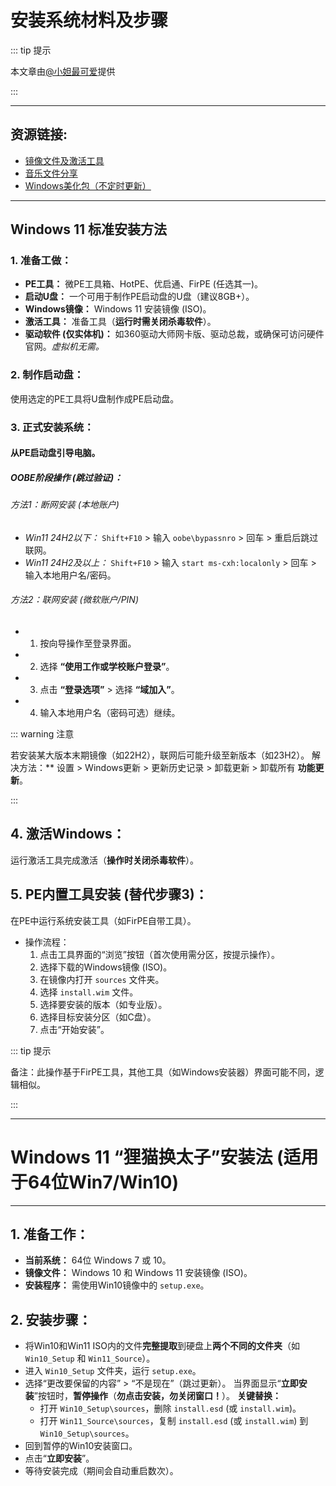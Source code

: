 # 安装系统材料及步骤

::: tip 提示

本文章由[@小妲最可爱](https://space.bilibili.com/1978638720)提供

:::

---

## 资源链接:

*   [镜像文件及激活工具](https://www.123684.com/s/Gz5WTd-QEN23)
*   [音乐文件分享](https://www.123684.com/s/Gz5WTd-EEN23)
*   [Windows美化包（不定时更新）](https://www.123684.com/s/Gz5WTd-EEN23)

---

## Windows 11 标准安装方法

### 1. 准备工做：
*   **PE工具：** 微PE工具箱、HotPE、优启通、FirPE (任选其一)。
*   **启动U盘：** 一个可用于制作PE启动盘的U盘（建议8GB+）。
*   **Windows镜像：** Windows 11 安装镜像 (ISO)。
*   **激活工具：** 准备工具（**运行时需关闭杀毒软件**）。
*   **驱动软件 (仅实体机)：** 如360驱动大师网卡版、驱动总裁，或确保可访问硬件官网。*虚拟机无需。*

### 2. 制作启动盘：
   使用选定的PE工具将U盘制作成PE启动盘。

### 3. 正式安装系统：
#### 从PE启动盘引导电脑。
##### OOBE阶段操作 (跳过验证)：
###### 方法1：断网安装 (本地账户)
*   *Win11 24H2以下：* `Shift+F10` > 输入 `oobe\bypassnro` > 回车 > 重启后跳过联网。
*   *Win11 24H2及以上：* `Shift+F10` > 输入 `start ms-cxh:localonly` > 回车 > 输入本地用户名/密码。
###### 方法2：联网安装 (微软账户/PIN)
*   1. 按向导操作至登录界面。
*   2. 选择 **“使用工作或学校账户登录”**。
*   3. 点击 **“登录选项”** > 选择 **“域加入”**。
*   4. 输入本地用户名（密码可选）继续。

::: warning 注意 

若安装某大版本末期镜像（如22H2），联网后可能升级至新版本（如23H2）。
解决方法：** 设置 > Windows更新 > 更新历史记录 > 卸载更新 > 卸载所有 **功能更新**。

:::

## 4. 激活Windows：
   运行激活工具完成激活（**操作时关闭杀毒软件**）。

## 5. PE内置工具安装 (替代步骤3)：
在PE中运行系统安装工具（如FirPE自带工具）。
*   操作流程：
      1. 点击工具界面的“浏览”按钮（首次使用需分区，按提示操作）。
      2. 选择下载的Windows镜像 (ISO)。
      3. 在镜像内打开 `sources` 文件夹。
      4. 选择 `install.wim` 文件。
      5. 选择要安装的版本（如专业版）。
      6. 选择目标安装分区（如C盘）。
      7. 点击“开始安装”。
   
::: tip 提示
   
备注：此操作基于FirPE工具，其他工具（如Windows安装器）界面可能不同，逻辑相似。

::: 

---

# Windows 11 “狸猫换太子”安装法 (适用于64位Win7/Win10) 

---

## 1. 准备工作：
*   **当前系统：** 64位 Windows 7 或 10。
*   **镜像文件：** Windows 10 和 Windows 11 安装镜像 (ISO)。
*   **安装程序：** 需使用Win10镜像中的 `setup.exe`。

## 2. 安装步骤：
*   将Win10和Win11 ISO内的文件**完整提取**到硬盘上**两个不同的文件夹**（如 `Win10_Setup` 和 `Win11_Source`）。
*   进入 `Win10_Setup` 文件夹，运行 `setup.exe`。
*   选择“更改要保留的内容” > “不是现在”（跳过更新）。
    当界面显示“**立即安装**”按钮时，**暂停操作**（**勿点击安装，勿关闭窗口！**）。
    **关键替换：**
      *   打开 `Win10_Setup\sources`，删除 `install.esd` (或 `install.wim`)。
      *   打开 `Win11_Source\sources`，复制 `install.esd` (或 `install.wim`) 到 `Win10_Setup\sources`。
*   回到暂停的Win10安装窗口。
*   点击“**立即安装**”。
*   等待安装完成（期间会自动重启数次）。

